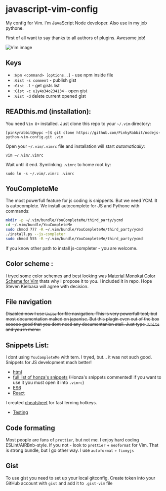 # javascript-vim-config
My config for Vim. I'm JavaScript Node developer. Also use in my job pythone.

First of all want to say thanks to all authors of plugins. Awesome job!

![Vim image](https://github.com/PinkyRabbit/javascript-vim-config/blob/master/image.png "Vim on Ubuntu image")
## Keys
* `:Npm <command> [options..]` - use npm inside file
* `:Gist -s comment` - publish gist
* `:Gist -l` - get gists list
* `:Gist -c u1y4o34o234134` - open gist
* `:Gist -d` delete current opened gist

## READthis.md (installation):
You need `Vim 8+` installed. Just clone this repo to your `~/.vim` directory:
```
[pinkyrabbit@mypc ~]$ git clone https://github.com/PinkyRabbit/nodejs-python-vim-config.git .vim
```

Open your `~/.vim/.vimrc` file and installation will start *automatically*:
```
vim ~/.vim/.vimrc
```

Wait until it end. Symlinking `.vimrc` to home root by:
```
sudo ln -s ~/.vim/.vimrc .vimrc
```

## YouCompleteMe
The most powerfull feature for js coding is snippents. But we need YCM. It is autocomplete. We install autocomplete for JS and Pythone with commands:
```sh
mkdir -p ~/.vim/bundle/YouCompleteMe/third_party/ycmd
cd ~/.vim/bundle/YouCompleteMe
sudo chmod 777 -R ~/.vim/bundle/YouCompleteMe/third_party/ycmd
./install.py --js-completer
sudo chmod 555 -R ~/.vim/bundle/YouCompleteMe/third_party/ycmd
```
If you know other path to install js-completer - you are welcome.

## Color scheme :
I tryed some color schemes and best looking was [Material Monokai Color Scheme for Vim](https://github.com/skielbasa/vim-material-monokai) thats why I propose it to you. I included it in repo. Hope Steven Kielbasa will agree with decision.

## File navigation
~~Disabled now
I use `Unite` for file navigation. This is very powerfull tool, but most documentation maked on japanise. But this plugin even out of the box sooooo good that you dont need any documentanion atall. Just type `:Unite` and you in menu.~~

## Snippets List:
I dont using `YouCompleteMe` with tern. I tryed, but... it was not such good. Snippets for JS development mach better!
* [html](https://github.com/honza/vim-snippets/blob/master/snippets/html.snippets)
* [full list of honza's snippets](https://github.com/honza/vim-snippets/tree/master/snippets)
(Honza's snippets commented! if you want to use it you must open it into `.vimrc`) 
* [ES6](https://github.com/epilande/vim-es2015-snippets)
* [React](https://github.com/epilande/vim-react-snippets)

I created [cheatsheet](https://github.com/PinkyRabbit/my-cheatsheets-A3-A2/blob/master/snippets%20Vim-React%20A2.docx) for fast lerning hotkeys.
* [Testing](https://github.com/alexbyk/vim-ultisnips-js-testing)

## Code formating
Most people are fans of `prettier`, but not me. I enjoy hard coding ESLint/AIRBnb-style. If you not - look to `prettier` + `neoformat` for Vim. That is strong bundle, but I go other way. I use `autoformat` + `fixmyjs`

## Gist
To use gist you need to set up your local gitconfig. Create token into your GitHub account with `gist` and add it to `.gist-vim` file
